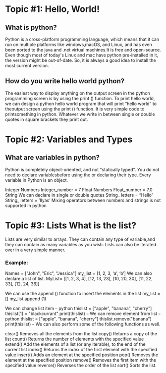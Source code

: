 #  Topic #1: Hello, World! 

## What is python? 
Python is a cross-platform programming language, which means that it can run on multiple platforms like windows,macOS, and Linux, and has even been ported to the java and .net virtual machines.It is free and open-source. Even though most of today's Linux and mac have python pre-installed in it, the version might be out-of-date. So, it is always a good idea to install the most current version.

## How do you write hello world python?
 The easiest way to display anything on the output screen in the python programming screen is by using the print () function. To print hello world, we can design a python hello world program that will print “hello world” to theoutput screen using the print () function. It is very simple code to printsomething in python. Whatever we write in between single or double quotes in square brackets they print out.



# Topic #2: Variables and Types

 ## What are variables in python?
 Python is completely object-oriented, and not "statically typed". You do not need to declare variablesbefore using the or declaring their type. Every variable in Python is an object. 

Integer Numbers Integer_number = 7 Float Numbers Float_number = 7.0 String We can declare in
 single or double quotes String_ letters = “Hello” String_ letters = ’Ilyas’ Mixing operators
 between numbers and strings is not supported in python 



 # Topic #3: Lists What is the list?

 Lists are very similar to arrays. They can contain any type of variable,and they can contain as many variables as you wish. Lists can also be iterated over in a very simple manner.

### Example:
Names = ["John", "Eric", "Jessica"] 
my_list = [1, 2, 3, ‘a’, ‘b’] We can also declare a list of list.
MyList= [[1, 2, 3, 4], [12, 13, 23], [10, 20, 30], [11, 22, 33], [12, 24, 36]]

We can use the append () function to insert the elements in the list
my_list = [] my_list.append (1) 

We can change list item
`~`
 python
  thislist = ["apple", "banana", "cherry"]
  thislist[1] = "blackcurrant"
  print(thislist)
`~`
We can remove element from list 
`~`
python
 thislist = ["apple", "banana", "cherry"]
 thislist.remove("banana") 
 print(thislist)
`~`
 We can also perform some of the following functions as well. 

clear() Removes all the elements from the list 
copy() Returns a copy of the list 
count() Returns the number of elements with the specified value 
extend() Add the elements of a list (or any iterable), to the end of the current list 
index() Returns the index of the first element with the specified value 
insert() Adds an element at the specified position pop() Removes the element at the specified position 
remove() Removes the first item with the specified value reverse() Reverses the order of the list 
sort() Sorts the list.
